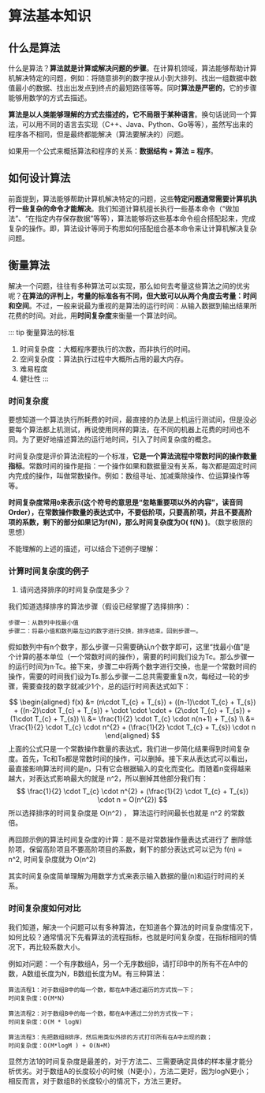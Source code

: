 # 算法基本知识

## 什么是算法

什么是算法？**算法就是计算或解决问题的步骤**。在计算机领域，算法能够帮助计算机解决特定的问题，例如：将随意排列的数字按从小到大排列、找出一组数据中数值最小的数据、找出出发点到终点的最短路径等等。同时**算法是严密的**，它的步骤能够用数学的方式去描述。

**算法是以人类能够理解的方式去描述的，它不局限于某种语言**。换句话说同一个算法，可以用不同的语言去实现（C++、Java、Python、Go等等），虽然写出来的程序各不相同，但是最终都能解决（算法要解决的）问题。

如果用一个公式来概括算法和程序的关系：**数据结构 + 算法 = 程序**。

## 如何设计算法

前面提到，算法能够帮助计算机解决特定的问题，这些**特定问题通常需要计算机执行一些复杂的命令才能解决**。我们知道计算机擅长执行一些基本命令（“做加法”、“在指定内存保存数据”等等），算法能够将这些基本命令组合搭配起来，完成复杂的操作。即，算法设计等同于构思如何搭配组合基本命令来让计算机解决复杂问题。

## 衡量算法

解决一个问题，往往有多种算法可以实现，那么如何去考量这些算法之间的优劣呢？**在算法的评判上，考量的标准各有不同，但大致可以从两个角度去考量：时间和空间**。不过，一般来说最为重视的是算法的运行时间：从输入数据到输出结果所花费的时间。对此，用**时间复杂度**来衡量一个算法时间。

::: tip 衡量算法的标准
1. 时间复杂度 ：大概程序要执行的次数，而非执行的时间。
2. 空间复杂度 ：算法执行过程中大概所占用的最大内存。
3. 难易程度
4. 健壮性
:::

### 时间复杂度

要想知道一个算法执行所耗费的时间，最直接的办法是上机运行测试间，但是没必要每个算法都上机测试，再说使用同样的算法，在不同的机器上花费的时间也不同。为了更好地描述算法的运行地时间，引入了时间复杂度的概念。

时间复杂度是评价算法流程的一个标准，**它是一个算法流程中常数时间的操作数量指标**。常数时间的操作是指：一个操作如果和数据量没有关系，每次都是固定时间内完成的操作，叫做常数操作。例如：数组寻址、加减乘除操作、位运算操作等等。

**时间复杂度常用`O`来表示(这个符号的意思是“忽略重要项以外的内容”，读音同Order），在常数操作数量的表达式中，不要低阶项，只要高阶项，并且不要高阶项的系数，剩下的部分如果记为f(N)，那么时间复杂度为O( f(N) )**。（数学极限的思想）

不能理解的上述的描述，可以结合下述例子理解：

### 计算时间复杂度的例子

1. 请问选择排序的时间复杂度是多少？

我们知道选择排序的算法步骤（假设已经掌握了选择排序）：

```
步骤一：从数列中找最小值
步骤二：将最小值和数列最左边的数字进行交换，排序结束。回到步骤一。
```

假如数列中有n个数字，那么步骤一只需要确认n个数字即可，这里“找最小值”是个计算的基本单位（一个常数时间的操作），需要的时间我们设为Tc。那么步骤一的运行时间为n·Tc。接下来，步骤二中将两个数字进行交换，也是一个常数时间的操作，需要的时间我们设为Ts.那么步骤一二总共需要重复n次，每经过一轮的步骤，需要查找的数字就减少1个，总的运行时间表达式如下：

$$
\begin{aligned}
f(x) &= (n\cdot T_{c} + T_{s}) + ((n-1)\cdot T_{c} + T_{s}) + ((n-2)\cdot T_{c} + T_{s}) + \cdot \cdot \cdot  + (2\cdot T_{c} + T_{s}) + (1\cdot T_{c} + T_{s})
\\ &= \frac{1}{2} \cdot T_{c} \cdot n(n+1) + T_{s}
\\ &= \frac{1}{2} \cdot T_{c} \cdot n^{2} + (\frac{1}{2} \cdot T_{c} + T_{s})  \cdot n
\end{aligned}
$$
上面的公式只是一个常数操作数量的表达式，我们进一步简化结果得到时间复杂度。首先，Tc和Ts都是常数时间的操作，可以删掉。接下来从表达式可以看出，最直接影响算法时间的是n，只有它会根据输入的变化而变化。而随着n变得越来越大，对表达式影响最大的就是 n^2，所以删掉其他部分我们有：
$$
\frac{1}{2} \cdot T_{c} \cdot n^{2} + (\frac{1}{2} \cdot T_{c} + T_{s})  \cdot n = O(n^{2})
$$
所以选择排序的时间复杂度是 O(n^2) ， 算法运行时间最长也就是 n^2 的常数倍。

再回顾示例的算法时间复杂度的计算：是不是对常数操作量表达式进行了 删除低阶项，保留高阶项且不要高阶项目的系数，剩下的部分表达式可以记为 f(n) = n^2, 时间复杂度就为 O(n^2)

其实时间复杂度简单理解为用数学方式来表示输入数据的量(n)和运行时间的关系。

### 时间复杂度如何对比

我们知道，解决一个问题可以有多种算法，在知道各个算法的时间复杂度情况下，如何比较？通常情况下先看算法的流程指标，也就是时间复杂度，在指标相同的情况下，再比较系数大小。

例如对问题：一个有序数组A，另一个无序数组B，请打印B中的所有不在A中的数，A数组长度为N，B数组长度为M。有三种算法：
```
算法流程1：对于数组B中的每一个数，都在A中通过遍历的方式找一下；  
时间复杂度：O(M*N)

算法流程2：对于数组B中的每一个数，都在A中通过二分的方式找一下；  
时间复杂度：O(M * logN)

算法流程3：先把数组B排序，然后用类似外排的方式打印所有在A中出现的数； 
时间复杂度：O(M*logM ) + O(N+M)
```
显然方法1的时间复杂度是最差的，对于方法二、三需要确定具体的样本量才能分析优劣。对于数组A的长度较小的时候（N更小），方法二更好，因为logN更小；相反而言，对于数组B的长度较小的情况下，方法三更好。

